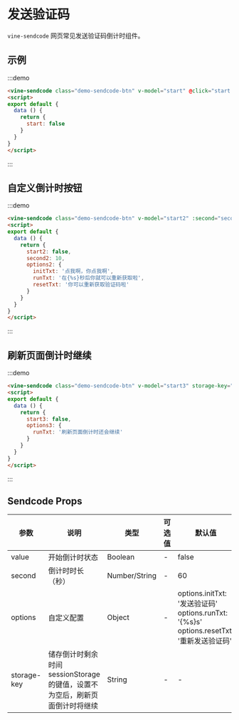 # 发送验证码

`vine-sendcode` 网页常见发送验证码倒计时组件。

## 示例

:::demo
```html
<vine-sendcode class="demo-sendcode-btn" v-model="start" @click="start = true"></vine-sendcode>
<script>
export default {
  data () {
    return {
      start: false
    }
  }
}
</script>
```
:::

## 自定义倒计时按钮

:::demo
```html
<vine-sendcode class="demo-sendcode-btn" v-model="start2" :second="second2" :options="options2" @click="start2 = true"></vine-sendcode>
<script>
export default {
  data () {
    return {
      start2: false,
      second2: 10,
      options2: {
        initTxt: '点我啊，你点我啊',
        runTxt: '在{%s}秒后你就可以重新获取啦',
        resetTxt: '你可以重新获取验证码啦'
      }
    }
  }
}
</script>
```
:::

## 刷新页面倒计时继续

:::demo
```html
<vine-sendcode class="demo-sendcode-btn" v-model="start3" storage-key="vine_local_" :options="options3" @click="start3 = true"></vine-sendcode>
<script>
export default {
  data () {
    return {
      start3: false,
      options3: {
        runTxt: '刷新页面倒计时还会继续'
      }
    }
  }
}
</script>
```
:::

## Sendcode Props

| 参数 | 说明 | 类型 | 可选值 | 默认值 |
|------|------|------|------|------|
| value | 开始倒计时状态 | Boolean | - | false |
| second | 倒计时时长（秒） | Number/String | - | 60 |
| options | 自定义配置 | Object | - | options.initTxt: '发送验证码'<br>options.runTxt: '{%s}s'<br>options.resetTxt: '重新发送验证码' |
| storage-key | 储存倒计时剩余时间sessionStorage的键值，设置不为空后，刷新页面倒计时将继续 | String | - | - |

<script>
export default {
  data () {
    return {
      start: false,
      start2: false,
      start3: false,
      second2: 10,
      options2: {
        initTxt: '点我啊，你点我啊',
        runTxt: '在{%s}秒后你就可以重新获取啦',
        resetTxt: '你可以重新获取验证码啦'
      },
      options3: {
        initTxt: '刷新页面倒计时还会继续'
      }
    }
  }
}
</script>

<style lang="scss">
  .demo-sendcode-btn {
    display: inline-block;
    overflow: hidden;
    position: relative;
    transition-duration: .3s;
    transition-timing-function: cubic-bezier(.23,1,.32,1);
    text-decoration: none;
    text-align: center;
    border: none;
    text-transform: uppercase;
    padding: 0 16px;
    cursor: pointer;
    font-size: 14px;
    min-width: 88px;
    height: 36px;
    line-height: 36px;
    border-radius: 2px;
    background-color: #2196f3;
    color: #fff;
    box-shadow: 0 3px 1px -2px rgba(0,0,0,.2), 0 2px 2px 0 rgba(0,0,0,.14), 0 1px 5px 0 rgba(0,0,0,.12);
    &.vine-sendcode--disabled {
      cursor: not-allowed;
      color: rgba(0, 0, 0, 0.26);
      box-shadow: none;
      background-color: rgba(0, 0, 0, 0.12)
    }
  }
</style>
